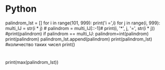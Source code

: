 # Python
palindrom_lst = []
for i in range(101, 999):
    print('i =',i)
    for j in range(i, 999):
        multi_IJ = str(i * j)
        #
        palindrom = multi_IJ[::-1]#
        print(i, '*', j, '=', str(i * j))
        #print(palindrom)
        if palindrom == multi_IJ:
            palindrom=int(palindrom)
            print(palindrom)
            palindrom_lst.append(palindrom)
print(palindrom_lst)
#количество таких чисел
print()
#
print(max(palindrom_lst))
